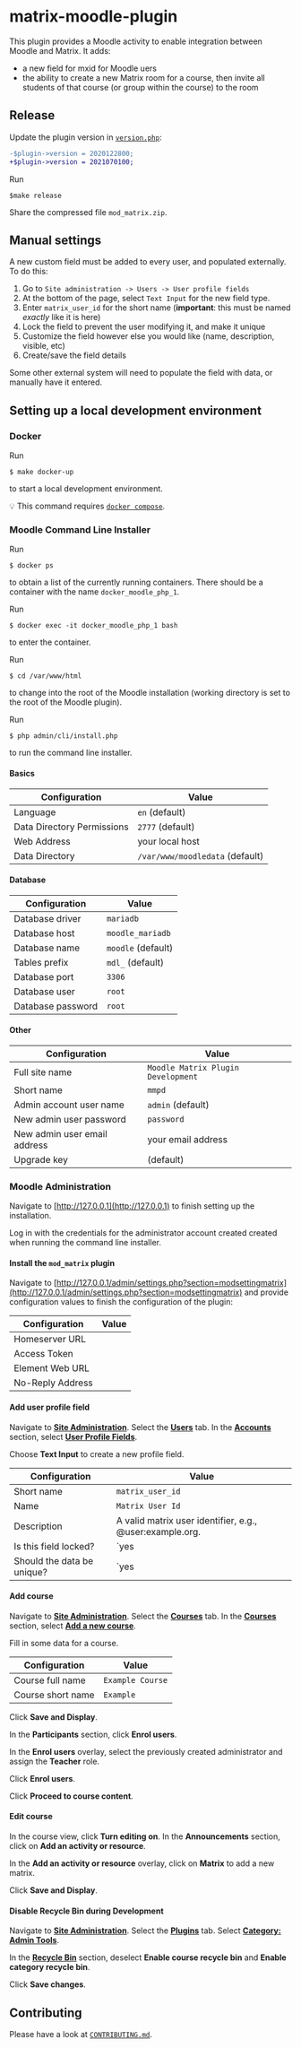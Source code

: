 # matrix-moodle-plugin

This plugin provides a Moodle activity to enable integration between Moodle and Matrix. It adds:

* a new field for mxid for Moodle uers
* the ability to create a new Matrix room for a course, then invite all students of that course (or group within the course) to the room

## Release

Update the plugin version in [`version.php`](version.php):

```diff
-$plugin->version = 2020122800;
+$plugin->version = 2021070100;
```
Run

```shell
$make release
```

Share the compressed file `mod_matrix.zip`.

## Manual settings

A new custom field must be added to every user, and populated externally. To do this:

1. Go to `Site administration -> Users -> User profile fields`
2. At the bottom of the page, select `Text Input` for the new field type.
3. Enter `matrix_user_id` for the short name (**important**: this must be named *exactly* like it is here)
4. Lock the field to prevent the user modifying it, and make it unique
5. Customize the field however else you would like (name, description, visible, etc)
6. Create/save the field details

Some other external system will need to populate the field with data, or manually have it entered.

## Setting up a local development environment

### Docker

Run

```shell
$ make docker-up
```

to start a local development environment.

:bulb: This command requires [`docker compose`](https://docs.docker.com/compose/).

### Moodle Command Line Installer

Run

```shell
$ docker ps
```

to obtain a list of the currently running containers. There should be a container with the name `docker_moodle_php_1`.

Run

```
$ docker exec -it docker_moodle_php_1 bash
```

to enter the container.

Run

```
$ cd /var/www/html
```

to change into the root of the Moodle installation (working directory is set to the root of the Moodle plugin).

Run

```shell
$ php admin/cli/install.php
```

to run the command line installer.

#### Basics

| Configuration              | Value                           |
|----------------------------|---------------------------------|
| Language                   | `en` (default)                  |
| Data Directory Permissions | `2777` (default)                |
| Web Address                | your local host                 |
| Data Directory             | `/var/www/moodledata` (default) |

#### Database

| Configuration     | Value              |
|-------------------|--------------------|
| Database driver   | `mariadb`          |
| Database host     | `moodle_mariadb`   |
| Database name     | `moodle` (default) |
| Tables prefix     | `mdl_` (default)   |
| Database port     | `3306`             |
| Database user     | `root`             |
| Database password | `root`             |

#### Other

| Configuration                | Value                              |
|------------------------------|------------------------------------|
| Full site name               | `Moodle Matrix Plugin Development` |
| Short name                   | `mmpd`                             |
| Admin account user name      | `admin` (default)                  |
| New admin user password      | `password`                         |
| New admin user email address | your email address                 |
| Upgrade key                  | (default)                          |

### Moodle Administration

Navigate to [http://127.0.0.1](http://127.0.0.1) to finish setting up the installation.

Log in with the credentials for the administrator account created created when running the command line installer.

#### Install the `mod_matrix` plugin

Navigate to [http://127.0.0.1/admin/settings.php?section=modsettingmatrix](http://127.0.0.1/admin/settings.php?section=modsettingmatrix) and provide configuration values to finish the configuration of the plugin:

| Configuration     | Value              |
|-------------------|--------------------|
| Homeserver URL    |                    |
| Access Token      |                    |
| Element Web URL   |                    |
| No-Reply Address  |                    |

#### Add user profile field

Navigate to [**Site Administration**](http://127.0.0.1/admin/search.php). Select the [**Users**](http://127.0.0.1/admin/search.php#linkusers) tab. In the [**Accounts**](http://127.0.0.1/admin/category.php?category=accounts) section, select [**User Profile Fields**](http://127.0.0.1/user/profile/index.php).

Choose **Text Input** to create a new profile field.

| Configuration              | Value                                                    |
|----------------------------|----------------------------------------------------------|
| Short name                 | `matrix_user_id`                                         |
| Name                       | `Matrix User Id`                                         |
| Description                | A valid matrix user identifier, e.g., @user:example.org. |
| Is this field locked?      | `yes                                                     |
| Should the data be unique? | `yes                                                     |

#### Add course

Navigate to [**Site Administration**](http://127.0.0.1/admin/search.php). Select the [**Courses**](http://127.0.0.1/admin/search.php#linkcourses) tab. In the [**Courses**](http://127.0.0.1/admin/category.php?category=courses) section, select [**Add a new course**](http://127.0.0.1/course/edit.php?category=0).

Fill in some data for a course.

| Configuration              | Value              |
|----------------------------|--------------------|
| Course full name           | `Example Course`   |
| Course short name          | `Example`          |

Click **Save and Display**.

In the **Participants** section, click **Enrol users**.

In the **Enrol users** overlay, select the previously created administrator and assign the **Teacher** role.

Click **Enrol users**.

Click **Proceed to course content**.

#### Edit course

In the course view, click **Turn editing on**. In the **Announcements** section, click on **Add an activity or resource**.

In the  **Add an activity or resource** overlay, click on **Matrix** to add a new matrix.

Click **Save and Display**.

#### Disable Recycle Bin during Development

Navigate to [**Site Administration**](http://127.0.0.1/admin/search.php). Select the [**Plugins**](http://moodle.com.localheinz/admin/category.php?category=modules) tab. Select [**Category: Admin Tools**](http://moodle.com.localheinz/admin/category.php?category=tools).

In the [**Recycle Bin**](http://moodle.com.localheinz/admin/settings.php?section=tool_recyclebin) section, deselect **Enable course recycle bin** and **Enable category recycle bin**.

Click **Save changes**.

## Contributing

Please have a look at [`CONTRIBUTING.md`](CONTRIBUTING.md).
